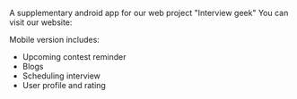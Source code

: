 A supplementary android app for our web project "Interview geek"
You can visit our website: 

Mobile version includes:
- Upcoming contest reminder
- Blogs
- Scheduling interview
- User profile and rating
